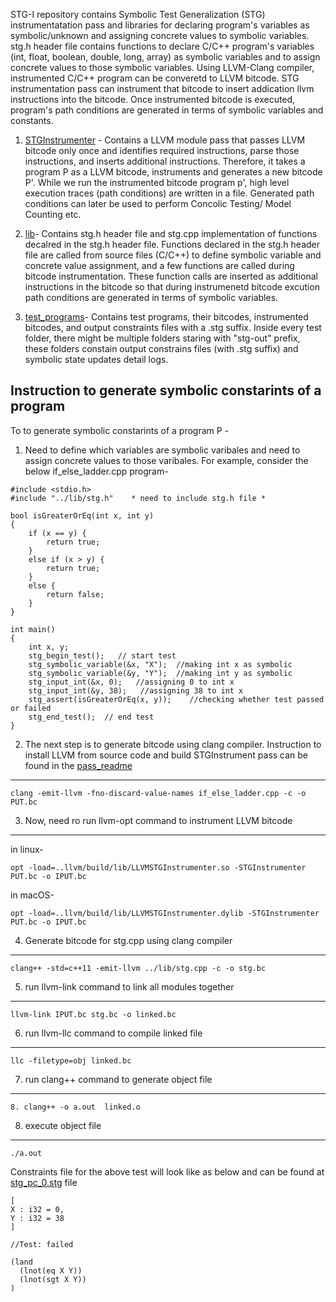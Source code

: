 STG-I repository contains Symbolic Test Generalization (STG) instrumentatation pass and libraries for declaring program's variables as symbolic/unknown and assigning concrete values to symbolic variables. stg.h header file contains functions to declare C/C++ program's variables (int, float, boolean, double, long, array) as symbolic variables and to assign concrete values to those symbolic variables. Using LLVM-Clang compiler, instrumented C/C++ program can be converetd to LLVM bitcode. 
STG instrumentation pass can instrument that bitcode to insert addication llvm instructions into the bitcode. Once instrumented bitcode is executed, program's path conditions are generated in terms of symbolic variables and constants. 

1. [STGInstrumenter](https://github.com/soneyahossain/STG-I/tree/master/pass/STGInstrumenter) - Contains a LLVM module pass that passes LLVM bitcode only once and identifies required instructions, parse those instructions, and inserts additional instructions. Therefore, it takes a program P as a LLVM bitcode, instruments and generates a new bitcode P'. 
While we run the instrumented bitcode program p', high level execution traces (path conditions) are written in a file. Generated path conditions can later be used to perform Concolic Testing/ Model Counting etc.  

2. [lib](https://github.com/soneyahossain/STG-I/tree/master/lib)- Contains stg.h header file and stg.cpp implementation of functions decalred in the stg.h header file. Functions declared in the stg.h header file are called from source files (C/C++) to define symbolic variable and concrete value assignment, and a few functions are called during bitcode instrumentation. These function calls are inserted as additional instructions in the bitcode so that during instrumenetd bitcode excution path conditions are generated in terms of symbolic variables. 


3. [test_programs](https://github.com/soneyahossain/STG-I/tree/master/test_programs)- Contains test programs, their bitcodes, instrumented bitcodes, and output constraints files with a .stg suffix. Inside every test folder, there might be multiple folders staring with "stg-out" prefix, these folders constain output constrains files (with .stg suffix) and symbolic state updates detail logs.


Instruction to generate symbolic constarints of a program
---------------------------------------------------------

To to generate symbolic constarints of a program P -

1. Need to define which variables are symbolic varibales and need to assign concrete values to those varibales. For example, consider the below if_else_ladder.cpp program-
```
#include <stdio.h>    
#include "../lib/stg.h"    * need to include stg.h file *  

bool isGreaterOrEq(int x, int y)  
{  
    if (x == y) {  
        return true;  
    }  
    else if (x > y) {  
        return true;  
    }  
    else {  
        return false;  
    }  
}   

int main()  
{
    int x, y;  
    stg_begin_test();   // start test
    stg_symbolic_variable(&x, "X");  //making int x as symbolic
    stg_symbolic_variable(&y, "Y");  //making int y as symbolic
    stg_input_int(&x, 0);   //assigning 0 to int x 
    stg_input_int(&y, 38);   //assigning 38 to int x 
    stg_assert(isGreaterOrEq(x, y));    //checking whether test passed or failed 
    stg_end_test();  // end test
}

```
2. The next step is to generate bitcode using clang compiler. Instruction to install LLVM from source code and build STGInstrument pass can be found in the [pass_readme](https://github.com/soneyahossain/STG-I/blob/master/pass/README.md) 
-----------------------------------------------------------------------------------------------------------------------

```
clang -emit-llvm -fno-discard-value-names if_else_ladder.cpp -c -o PUT.bc
```
3. Now, need ro run llvm-opt command to instrument LLVM bitcode
----------------------------------------------------------------

in linux-

```
opt -load=..llvm/build/lib/LLVMSTGInstrumenter.so -STGInstrumenter PUT.bc -o IPUT.bc
```
in macOS-

```
opt -load=..llvm/build/lib/LLVMSTGInstrumenter.dylib -STGInstrumenter PUT.bc -o IPUT.bc
```

4. Generate bitcode for stg.cpp using clang compiler 
----------------------------------------------------------------

```
clang++ -std=c++11 -emit-llvm ../lib/stg.cpp -c -o stg.bc
```

5. run llvm-link command to link all modules together
----------------------------------------------------------------

```
llvm-link IPUT.bc stg.bc -o linked.bc
```

6. run llvm-llc command to compile linked file 
----------------------------------------------------------------
```
llc -filetype=obj linked.bc
```

7. run clang++ command to generate object file 
---------------------------------------------------------------------------------------------------------------------
```
8. clang++ -o a.out  linked.o
```
8. execute object file
---------------------------------------------------------------------------------------------------------------------
```
./a.out
```

Constraints file for the above test will look like as below and can be found at [stg_pc_0.stg](https://github.com/soneyahossain/STG-I/blob/master/test_programs/if_else_ladder_test/stg-out/stg_pc_0.stg) file

```
[
X : i32 = 0,
Y : i32 = 38
]

//Test: failed

(land
  (lnot(eq X Y))
  (lnot(sgt X Y))
)
```



